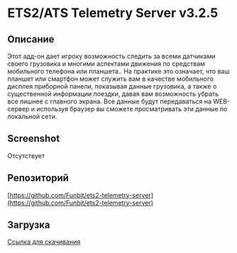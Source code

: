 # ETS2/ATS Telemetry Server v3.2.5

## Описание

Этот адд-он дает игроку возможность следить за всеми датчиками своего грузовика и многими аспектами движения по средствам мобильного телефона или планшета.. На практике это означает, что ваш планшет или смартфон может служить вам в качестве мобильного дисплея приборной панели, показывая данные грузовика, а также о существенной информации поездки, давая вам возможность убрать все лишнее с главного экрана. Все данные будут передаваться на WEB-сервер и используя браузер вы сможете просматривать эти данные по локальной сети.

## Screenshot

Отсутствует

## Репозиторий

[https://github.com/Funbit/ets2-telemetry-server](https://github.com/Funbit/ets2-telemetry-server)

## Загрузка

[Ссылка для скачивания](https://github.com/idma88/dreamon/blob/master/Soft/ETS2-ATS%20Telemetry%20Server/ETS2%20%26%20ATS%20Telemetry%20Server.zip)
